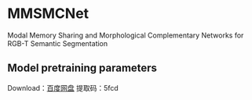 # MMSMCNet <br>
Modal Memory Sharing and Morphological Complementary Networks for RGB-T Semantic Segmentation <br>
## Model pretraining parameters <br>
Download：[百度网盘](https://pan.baidu.com/s/1WTl9w5ucHKuv6TyjSAF1Mw)    提取码：5fcd <br>


